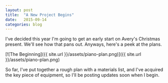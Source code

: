 ```yaml
---
layout: post
title:  "A New Project Begins"
date:   2015-09-14
categories: blog
---
```


I've decided this year I'm going to get an early start on Avery's Christmas
present. We'll see how that pans out. Anyways, here's a peek at the plans.

[![The Beginning]({{ site.url }}/assets/piano-plan.png)]({{ site.url }}/assets/piano-plan.png)

So far, I've put together a rough plan with a materials list, and I've acquired
the key piece of equipment, so I'll be posting updates soon when I begin.

